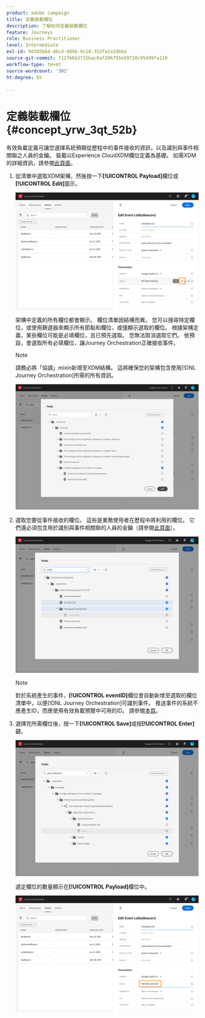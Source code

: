 ```yaml
---
product: adobe campaign
title: 定義裝載欄位
description: 了解如何定義裝載欄位
feature: Journeys
role: Business Practitioner
level: Intermediate
exl-id: 9d385b64-46cd-489b-9c18-352fa2a2dbba
source-git-commit: 712f66b2715bac0af206755e59728c95499fa110
workflow-type: tm+mt
source-wordcount: '302'
ht-degree: 6%

---
```


# 定義裝載欄位 {#concept_yrw_3qt_52b}

有效負載定義可讓您選擇系統預期從歷程中的事件接收的資訊，以及識別與事件相關聯之人員的金鑰。 裝載以Experience CloudXDM欄位定義為基礎。 如需XDM的詳細資訊，請參閱[此頁面](https://docs.adobe.com/content/help/zh-Hant/experience-platform/xdm/home.html)。

1. 從清單中選取XDM架構，然後按一下&#x200B;**[!UICONTROL Payload]**&#x200B;欄位或&#x200B;**[!UICONTROL Edit]**&#x200B;圖示。

   ![](../assets/journey8.png)

   架構中定義的所有欄位都會顯示。 欄位清單因結構而異。 您可以搜尋特定欄位，或使用篩選器來顯示所有節點和欄位，或僅顯示選取的欄位。 根據架構定義，某些欄位可能是必填欄位，且已預先選取。 您無法取消選取它們。 依預設，會選取所有必填欄位，讓Journey Orchestration正確接收事件。

   >[!NOTE]
   >
   >請務必將「協調」mixin新增至XDM結構。 這將確保您的架構包含使用[!DNL Journey Orchestration]所需的所有資訊。

   ![](../assets/journey9.png)

1. 選取您要從事件接收的欄位。 這些是業務使用者在歷程中將利用的欄位。 它們還必須包含用於識別與事件相關聯的人員的金鑰（請參閱[此頁面](../event/defining-the-event-key.md)）。

   ![](../assets/journey10.png)

   >[!NOTE]
   >
   >對於系統產生的事件，**[!UICONTROL eventID]**&#x200B;欄位會自動新增至選取的欄位清單中，以便[!DNL Journey Orchestration]可識別事件。 推送事件的系統不應產生ID，而應使用有效負載預覽中可用的ID。 請參閱[本頁](../event/previewing-the-payload.md)。

1. 選擇完所需欄位後，按一下&#x200B;**[!UICONTROL Save]**&#x200B;或按&#x200B;**[!UICONTROL Enter]**&#x200B;鍵。

   ![](../assets/journey11.png)

   選定欄位的數量顯示在&#x200B;**[!UICONTROL Payload]**&#x200B;欄位中。

   ![](../assets/journey12.png)

